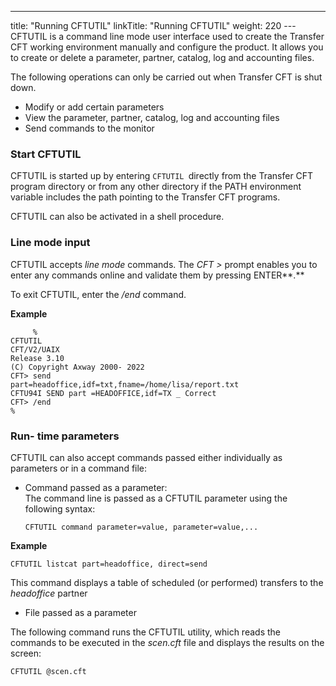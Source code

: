 ---
title: "Running  CFTUTIL"
linkTitle: "Running CFTUTIL"
weight: 220
--- CFTUTIL is a command line mode user interface used to create the Transfer CFT
working environment manually and configure the product. It allows you
to create or delete a parameter, partner, catalog, log and accounting files.

The following operations can only be carried out when Transfer CFT is
shut down.

- Modify or add certain
    parameters
- View the parameter,
    partner, catalog, log and accounting files
- Send commands to
    the monitor

### Start CFTUTIL

CFTUTIL is started up by entering `CFTUTIL `directly from the Transfer
CFT program directory or from any other directory if the PATH environment
variable includes the path pointing to the Transfer CFT programs.

CFTUTIL can also be activated in a shell procedure.

### Line mode input

CFTUTIL accepts *line mode* commands. The *CFT &gt;* prompt
enables you to enter any commands online and validate them by pressing
ENTER**.**

To exit CFTUTIL, enter the */end* command.

****Example****

```
     %
CFTUTIL
CFT/V2/UAIX
Release 3.10
(C) Copyright Axway 2000- 2022
CFT> send
part=headoffice,idf=txt,fname=/home/lisa/report.txt
CFTU94I SEND part =HEADOFFICE,idf=TX _ Correct
CFT> /end
%
```

### Run- time parameters

CFTUTIL can also accept commands passed either individually as parameters
or in a command file:

- Command passed
    as a parameter:  
    The command line is passed as a CFTUTIL parameter using the following
    syntax:

    `CFTUTIL command parameter=value, parameter=value,...`

****Example****

`CFTUTIL listcat part=headoffice, direct=send`

This command displays a table of scheduled (or performed)
transfers to the *headoffice* partner

- File passed as
    a parameter

The following command runs the CFTUTIL utility, which
reads the commands to be executed in the *scen.cft* file and displays
the results on the screen:

`CFTUTIL @scen.cft`
